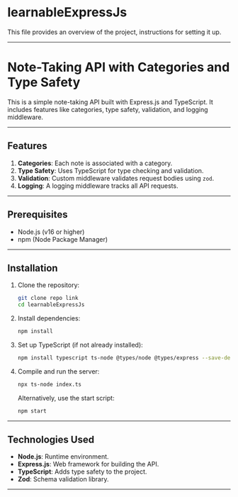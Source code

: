 # learnableExpressJs
This file provides an overview of the project, instructions for setting it up.

---

# Note-Taking API with Categories and Type Safety

This is a simple note-taking API built with Express.js and TypeScript. It includes features like categories, type safety, validation, and logging middleware.

---

## Features
1. **Categories**: Each note is associated with a category.
2. **Type Safety**: Uses TypeScript for type checking and validation.
3. **Validation**: Custom middleware validates request bodies using `zod`.
4. **Logging**: A logging middleware tracks all API requests.
---

## Prerequisites
- Node.js (v16 or higher)
- npm (Node Package Manager)

---

## Installation

1. Clone the repository:
   ```bash
   git clone repo link
   cd learnableExpressJs
   ```

2. Install dependencies:
   ```bash
   npm install
   ```

3. Set up TypeScript (if not already installed):
   ```bash
   npm install typescript ts-node @types/node @types/express --save-dev
   ```

4. Compile and run the server:
   ```bash
   npx ts-node index.ts
   ```

   Alternatively, use the start script:
   ```bash
   npm start
   ```

---

## Technologies Used
- **Node.js**: Runtime environment.
- **Express.js**: Web framework for building the API.
- **TypeScript**: Adds type safety to the project.
- **Zod**: Schema validation library.

---
